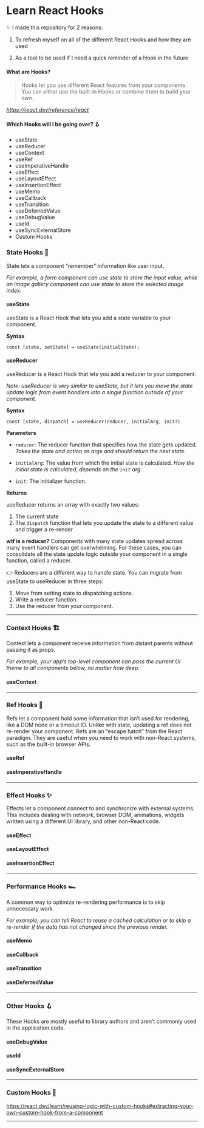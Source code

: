 # Learn React Hooks

✨ I made this repository for 2 reasons:

1. To refresh myself on all of the different React Hooks and how they are used

2. As a tool to be used if I need a quick reminder of a Hook in the future

#### What are Hooks?

> Hooks let you use different React features from your components. You can either use the built-in Hooks or combine them to build your own.

*https://react.dev/reference/react*

#### Which Hooks will I be going over? 🪝

- useState
- useReducer
- useContext
- useRef
- useImperativeHandle
- useEffect
- useLayoutEffect
- useInsertionEffect
- useMemo
- useCallback
- useTransition
- useDeferredValue
- useDebugValue
- useId
- useSyncExternalStore
- Custom Hooks

### State Hooks 🧠

State lets a component “remember” information like user input.

*For example, a form component can use state to store the input value, while an image gallery component can use state to store the selected image index.*

#### useState

useState is a React Hook that lets you add a state variable to your component.

**Syntax**
```
const [state, setState] = useState(initialState);
```

#### useReducer

useReducer is a React Hook that lets you add a reducer to your component.

*Note: useReducer is very similar to useState, but it lets you move the state update logic from event handlers into a single function outside of your component.*

**Syntax**
```
const [state, dispatch] = useReducer(reducer, initialArg, init?)
```

**Parameters**
- `reducer`: The reducer function that specifies how the state gets updated. 
*Takes the state and action as args and should return the next state.*

- `initialArg`: The value from which the initial state is calculated.
*How the initial state is calculated, depends on the `init` arg.*

- `init`: The initializer function.

**Returns**

useReducer returns an array with exactly two values:

1. The current state
2. The `dispatch` function that lets you update the state to a different value and trigger a re-render

**wtf is a reducer?**
Components with many state updates spread across many event handlers can get overwhelming. For these cases, you can consolidate all the state update logic outside your component in a single function, called a reducer.

👉 Reducers are a different way to handle state. You can migrate from useState to useReducer in three steps:

1. Move from setting state to dispatching actions.
2. Write a reducer function.
3. Use the reducer from your component.

---

### Context Hooks 🏗️

Context lets a component receive information from distant parents without passing it as props.

*For example, your app’s top-level component can pass the current UI theme to all components below, no matter how deep.*

#### useContext

---

### Ref Hooks 🍎

Refs let a component hold some information that isn’t used for rendering, like a DOM node or a timeout ID. Unlike with state, updating a ref does not re-render your component. Refs are an “escape hatch” from the React paradigm. They are useful when you need to work with non-React systems, such as the built-in browser APIs.

#### useRef

#### useImperativeHandle

---

### Effect Hooks ✨

Effects let a component connect to and synchronize with external systems. This includes dealing with network, browser DOM, animations, widgets written using a different UI library, and other non-React code.

#### useEffect

#### useLayoutEffect

#### useInsertionEffect

---

### Performance Hooks 🏎️

A common way to optimize re-rendering performance is to skip unnecessary work.

*For example, you can tell React to reuse a cached calculation or to skip a re-render if the data has not changed since the previous render.*

#### useMemo

#### useCallback

#### useTransition

#### useDeferredValue

---

### Other Hooks 🪝

These Hooks are mostly useful to library authors and aren’t commonly used in the application code.

#### useDebugValue

#### useId

#### useSyncExternalStore

---

### Custom Hooks 👑

https://react.dev/learn/reusing-logic-with-custom-hooks#extracting-your-own-custom-hook-from-a-component

---

